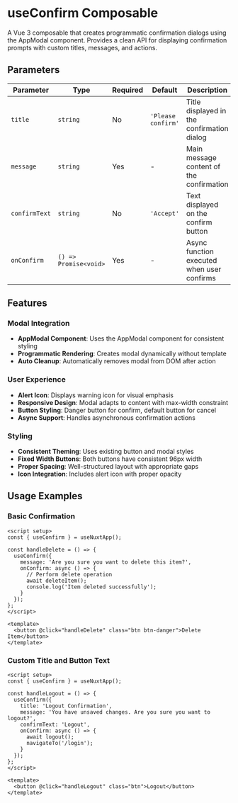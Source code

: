 # useConfirm Composable

A Vue 3 composable that creates programmatic confirmation dialogs using the AppModal component. Provides a clean API for displaying confirmation prompts with custom titles, messages, and actions.

## Parameters

| Parameter     | Type                  | Required | Default            | Description                                |
| ------------- | --------------------- | -------- | ------------------ | ------------------------------------------ |
| `title`       | `string`              | No       | `'Please confirm'` | Title displayed in the confirmation dialog |
| `message`     | `string`              | Yes      | -                  | Main message content of the confirmation   |
| `confirmText` | `string`              | No       | `'Accept'`         | Text displayed on the confirm button       |
| `onConfirm`   | `() => Promise<void>` | Yes      | -                  | Async function executed when user confirms |

## Features

### Modal Integration

- **AppModal Component**: Uses the AppModal component for consistent styling
- **Programmatic Rendering**: Creates modal dynamically without template
- **Auto Cleanup**: Automatically removes modal from DOM after action

### User Experience

- **Alert Icon**: Displays warning icon for visual emphasis
- **Responsive Design**: Modal adapts to content with max-width constraint
- **Button Styling**: Danger button for confirm, default button for cancel
- **Async Support**: Handles asynchronous confirmation actions

### Styling

- **Consistent Theming**: Uses existing button and modal styles
- **Fixed Width Buttons**: Both buttons have consistent 96px width
- **Proper Spacing**: Well-structured layout with appropriate gaps
- **Icon Integration**: Includes alert icon with proper opacity

## Usage Examples

### Basic Confirmation

```vue
<script setup>
const { useConfirm } = useNuxtApp();

const handleDelete = () => {
  useConfirm({
    message: 'Are you sure you want to delete this item?',
    onConfirm: async () => {
      // Perform delete operation
      await deleteItem();
      console.log('Item deleted successfully');
    }
  });
};
</script>

<template>
  <button @click="handleDelete" class="btn btn-danger">Delete Item</button>
</template>
```

### Custom Title and Button Text

```vue
<script setup>
const { useConfirm } = useNuxtApp();

const handleLogout = () => {
  useConfirm({
    title: 'Logout Confirmation',
    message: 'You have unsaved changes. Are you sure you want to logout?',
    confirmText: 'Logout',
    onConfirm: async () => {
      await logout();
      navigateTo('/login');
    }
  });
};
</script>

<template>
  <button @click="handleLogout" class="btn">Logout</button>
</template>
```
